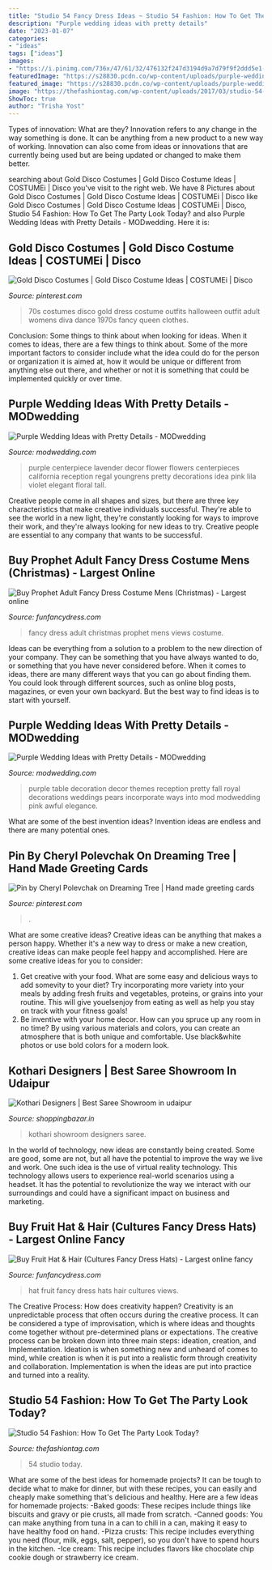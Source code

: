 ```yaml
---
title: "Studio 54 Fancy Dress Ideas ~ Studio 54 Fashion: How To Get The Party Look Today?"
description: "Purple wedding ideas with pretty details"
date: "2023-01-07"
categories:
- "ideas"
tags: ["ideas"]
images:
- "https://i.pinimg.com/736x/47/61/32/476132f247d3194d9a7d79f9f2ddd5e1--disco-outfits-gold-dress.jpg"
featuredImage: "https://s28830.pcdn.co/wp-content/uploads/purple-wedding-ideas-6-12042015-km.jpg"
featured_image: "https://s28830.pcdn.co/wp-content/uploads/purple-wedding-ideas-6-12042015-km.jpg"
image: "https://thefashiontag.com/wp-content/uploads/2017/03/studio-54-fashion-32.jpg"
ShowToc: true
author: "Trisha Yost"
---
```



Types of innovation: What are they?
Innovation refers to any change in the way something is done. It can be anything from a new product to a new way of working. Innovation can also come from ideas or innovations that are currently being used but are being updated or changed to make them better.

	

		
searching about Gold Disco Costumes | Gold Disco Costume Ideas | COSTUMEi | Disco you've visit to the right web. We have 8 Pictures about Gold Disco Costumes | Gold Disco Costume Ideas | COSTUMEi | Disco like Gold Disco Costumes | Gold Disco Costume Ideas | COSTUMEi | Disco, Studio 54 Fashion: How To Get The Party Look Today? and also Purple Wedding Ideas with Pretty Details - MODwedding. Here it is:
		
    
## Gold Disco Costumes | Gold Disco Costume Ideas | COSTUMEi | Disco

<img loading=lazy src="https://i.pinimg.com/736x/47/61/32/476132f247d3194d9a7d79f9f2ddd5e1--disco-outfits-gold-dress.jpg" onerror="this.onerror=null;this.src='https://tse1.mm.bing.net/th?id=OIP.g3UsK-NsnYS1YV3sE4kX1wHaMg&amp;pid=15.1';" alt="Gold Disco Costumes | Gold Disco Costume Ideas | COSTUMEi | Disco">

_Source: pinterest.com_

>70s costumes disco gold dress costume outfits halloween outfit adult womens diva dance 1970s fancy queen clothes. 

	

Conclusion: Some things to think about when looking for ideas.
When it comes to ideas, there are a few things to think about. Some of the more important factors to consider include what the idea could do for the person or organization it is aimed at, how it would be unique or different from anything else out there, and whether or not it is something that could be implemented quickly or over time.

    
## Purple Wedding Ideas With Pretty Details - MODwedding

<img loading=lazy src="https://s28830.pcdn.co/wp-content/uploads/purple-wedding-ideas-6-12042015-km.jpg" onerror="this.onerror=null;this.src='https://tse4.mm.bing.net/th?id=OIP.ZKWUrIu5G1zB_RmYEZXOLwHaLH&amp;pid=15.1';" alt="Purple Wedding Ideas with Pretty Details - MODwedding">

_Source: modwedding.com_

>purple centerpiece lavender decor flower flowers centerpieces california reception regal youngrens pretty decorations idea pink lila violet elegant floral tall. 

	

Creative people come in all shapes and sizes, but there are three key characteristics that make creative individuals successful. They're able to see the world in a new light, they're constantly looking for ways to improve their work, and they're always looking for new ideas to try. Creative people are essential to any company that wants to be successful.

    
## Buy Prophet Adult Fancy Dress Costume Mens (Christmas) - Largest Online

<img loading=lazy src="https://www.funfancydress.com/media/catalog/product/cache/1/image/1200x/040ec09b1e35df139433887a97daa66f/S/A/SANC_4421_b.jpg" onerror="this.onerror=null;this.src='https://tse1.mm.bing.net/th?id=OIP.UDEVjqAOY3Hjy485fqJs1gHaM3&amp;pid=15.1';" alt="Buy Prophet Adult Fancy Dress Costume Mens (Christmas) - Largest online">

_Source: funfancydress.com_

>fancy dress adult christmas prophet mens views costume. 

	

Ideas can be everything from a solution to a problem to the new direction of your company. They can be something that you have always wanted to do, or something that you have never considered before. When it comes to ideas, there are many different ways that you can go about finding them. You could look through different sources, such as online blog posts, magazines, or even your own backyard. But the best way to find ideas is to start with yourself.

    
## Purple Wedding Ideas With Pretty Details - MODwedding

<img loading=lazy src="https://www.modwedding.com/wp-content/uploads/purple-wedding-ideas-4-12042015-km.jpg" onerror="this.onerror=null;this.src='https://tse2.mm.bing.net/th?id=OIP._AvBREH5p7HQbl84iGXJmAHaLH&amp;pid=15.1';" alt="Purple Wedding Ideas with Pretty Details - MODwedding">

_Source: modwedding.com_

>purple table decoration decor themes reception pretty fall royal decorations weddings pears incorporate ways into mod modwedding pink awful elegance. 

	

What are some of the best invention ideas?
Invention ideas are endless and there are many potential ones.

    
## Pin By Cheryl Polevchak On Dreaming Tree | Hand Made Greeting Cards

<img loading=lazy src="https://i.pinimg.com/736x/2a/ae/2f/2aae2f7fe430c66de670f86478767d04.jpg" onerror="this.onerror=null;this.src='https://tse1.mm.bing.net/th?id=OIP.98kicmXLny2RGCjpIcqIbAHaFj&amp;pid=15.1';" alt="Pin by Cheryl Polevchak on Dreaming Tree | Hand made greeting cards">

_Source: pinterest.com_

>. 

	

What are some creative ideas?
Creative ideas can be anything that makes a person happy. Whether it's a new way to dress or make a new creation, creative ideas can make people feel happy and accomplished. Here are some creative ideas for you to consider: 
1. Get creative with your food. What are some easy and delicious ways to add somevity to your diet? Try incorporating more variety into your meals by adding fresh fruits and vegetables, proteins, or grains into your routine. This will give youelsenjoy from eating as well as help you stay on track with your fitness goals! 
2. Be inventive with your home decor. How can you spruce up any room in no time? By using various materials and colors, you can create an atmosphere that is both unique and comfortable. Use black&white photos or use bold colors for a modern look.

    
## Kothari Designers | Best Saree Showroom In Udaipur

<img loading=lazy src="https://www.shoppingbazar.in/uploads/images/bf19b896865105d60e8199e70498d58c1472807663.jpg" onerror="this.onerror=null;this.src='https://tse1.mm.bing.net/th?id=OIP.q7SSQ_OQDJC2tdSNV9KYvgHaE8&amp;pid=15.1';" alt="Kothari Designers | Best Saree Showroom in udaipur">

_Source: shoppingbazar.in_

>kothari showroom designers saree. 

	

In the world of technology, new ideas are constantly being created. Some are good, some are not, but all have the potential to improve the way we live and work. One such idea is the use of virtual reality technology. This technology allows users to experience real-world scenarios using a headset. It has the potential to revolutionize the way we interact with our surroundings and could have a significant impact on business and marketing.

    
## Buy Fruit Hat &amp; Hair (Cultures Fancy Dress Hats) - Largest Online Fancy

<img loading=lazy src="https://www.funfancydress.com/media/catalog/product/cache/1/image/1200x/040ec09b1e35df139433887a97daa66f/B/R/BRISBH387.jpg" onerror="this.onerror=null;this.src='https://tse4.mm.bing.net/th?id=OIP.x-kquEtdEU2g6uNLUrrH0gAAAA&amp;pid=15.1';" alt="Buy Fruit Hat &amp; Hair (Cultures Fancy Dress Hats) - Largest online fancy">

_Source: funfancydress.com_

>hat fruit fancy dress hats hair cultures views. 

	

The Creative Process: How does creativity happen?
Creativity is an unpredictable process that often occurs during the creative process. It can be considered a type of improvisation, which is where ideas and thoughts come together without pre-determined plans or expectations. The creative process can be broken down into three main steps: ideation, creation, and Implementation. Ideation is when something new and unheard of comes to mind, while creation is when it is put into a realistic form through creativity and collaboration. Implementation is when the ideas are put into practice and turned into a reality.

    
## Studio 54 Fashion: How To Get The Party Look Today?

<img loading=lazy src="https://thefashiontag.com/wp-content/uploads/2017/03/studio-54-fashion-32.jpg" onerror="this.onerror=null;this.src='https://tse1.mm.bing.net/th?id=OIP.KtWYdhD3hUb0c-GwyAk4PAHaLH&amp;pid=15.1';" alt="Studio 54 Fashion: How To Get The Party Look Today?">

_Source: thefashiontag.com_

>54 studio today. 

	

What are some of the best ideas for homemade projects?
It can be tough to decide what to make for dinner, but with these recipes, you can easily and cheaply make something that's delicious and healthy. Here are a few ideas for homemade projects: 
-Baked goods: These recipes include things like biscuits and gravy or pie crusts, all made from scratch.
-Canned goods: You can make anything from tuna in a can to chili in a can, making it easy to have healthy food on hand.
-Pizza crusts: This recipe includes everything you need (flour, milk, eggs, salt, pepper), so you don't have to spend hours in the kitchen.
-Ice cream: This recipe includes flavors like chocolate chip cookie dough or strawberry ice cream.

